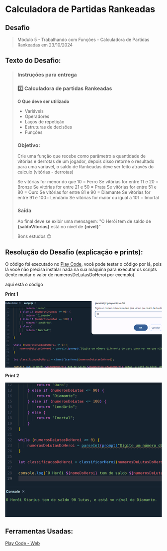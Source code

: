 ﻿# **Calculadora de Partidas Rankeadas**

## **Desafio**

> Módulo 5 - Trabalhando com Funções - Calculadora de Partidas Rankeadas em 23/10/2024

## **Texto do Desafio:**

> ### Instruções para entrega
> ### 2️⃣ Calculadora de partidas Rankeadas
> 
> **O Que deve ser utilizado**
> 
> - Variáveis
> - Operadores
> - Laços de repetição
> - Estruturas de decisões
> - Funções
> 
> ### Objetivo:
> 
> Crie uma função que recebe como parâmetro a quantidade de vitórias e derrotas de um jogador,
depois disso retorne o resultado para uma variável, o saldo de Rankeadas deve ser feito através do calculo (vitórias - derrotas)
> 
> Se vitórias for menor do que 10 = Ferro
Se vitórias for entre 11 e 20 = Bronze
Se vitórias for entre 21 e 50 = Prata
Se vitórias for entre 51 e 80 = Ouro
Se vitórias for entre 81 e 90 = Diamante
Se vitórias for entre 91 e 100= Lendário
Se vitórias for maior ou igual a 101 = Imortal
> 
> ### Saída
> 
> Ao final deve se exibir uma mensagem:
"O Herói tem de saldo de **{saldoVitorias}** está no nível de **{nivel}**"
> 
> Bons estudos 😉

## **Resolução do Desafio (explicação e prints):**

O código foi executado no [Play Code](https://playcode.io/new), você pode testar o código por lá, pois lá você não precisa instalar nada na sua máquina para executar os scripts (tente mudar o valor de numerosDeLutasDoHeroi por exemplo).

aqui está o código



**Print 1**

<div align="center">
    <img src="https://github.com/Br8Mil/gft_6_logica_de_programacao/blob/main/Desafio%202/1.png" alt="print 1" width="800"/>
</div>

**Print 2**

<div align="center">
    <img src="https://github.com/Br8Mil/gft_6_logica_de_programacao/blob/main/Desafio%202/2.png" alt="print 1" width="800"/>
</div>

## **Ferramentas Usadas:**

[Play Code - Web](https://playcode.io/new)
